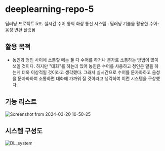 # deeplearning-repo-5
딥러닝 프로젝트 5조. 실시간 수어 통역 화상 통신 시스템 : 딥러닝 기술을 활용한 수어-음성 변환 플랫폼
## 활용 목적
-  농인과 청인 사이에 소통할 떼는 둘 다 수어를 하거나 문자로 소통하는 방법이 많이 쓰일 것이다. 하지만 "대화"를 하는데 있어 농인은 수어를 사용하고 청인은 말을 하는게 더욱 이상적일 것이라고 생각했다.
그래서 실시간으로 수어를 문자화하고 음성을 문자화하여 소통하면 대화에 가까워 질 것이라고 생각하여 이런 시스템을 구상했다.
## 기능 리스트
![Screenshot from 2024-03-20 10-50-25](https://github.com/addinedu-ros-4th/deeplearning-repo-5/assets/162243554/47123930-dab9-4bdc-bb5c-082c770b8e72)

## 시스템 구성도
![DL_system](https://github.com/addinedu-ros-4th/deeplearning-repo-5/assets/162243554/cbf0eed3-ad58-4cb6-8b19-25b0c0bc91a2)
